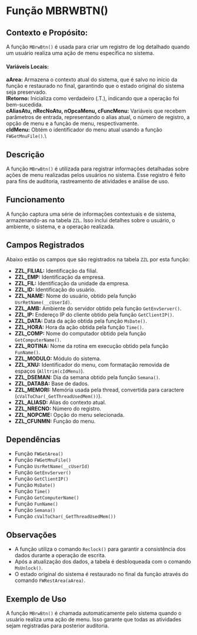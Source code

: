 # Função MBRWBTN()

## Contexto e Propósito:
A função `MBrwBtn()` é usada para criar um registro de log detalhado quando um usuário realiza uma ação de menu específica no sistema. 

#### Variáveis Locais:

**aArea:** Armazena o contexto atual do sistema, que é salvo no início da função e restaurado no final, garantindo que o estado original do sistema seja preservado.\
**lRetorno:** Inicializa como verdadeiro (.T.), indicando que a operação foi bem-sucedida.\
**cAliasAtu, nRecNoAtu, nOpcaMenu, cFuncMenu:** Variáveis que recebem parâmetros de entrada, representando o alias atual, o número de registro, a opção de menu e a função de menu, respectivamente.\
**cIdMenu:** Obtém o identificador do menu atual usando a função `FWGetMnuFile()`.\

## Descrição
A função `MBrwBtn()` é utilizada para registrar informações detalhadas sobre ações de menu realizadas pelos usuários no sistema. Esse registro é feito para fins de auditoria, rastreamento de atividades e análise de uso.

## Funcionamento
A função captura uma série de informações contextuais e de sistema, armazenando-as na tabela `ZZL`. Isso inclui detalhes sobre o usuário, o ambiente, o sistema, e a operação realizada.

## Campos Registrados
Abaixo estão os campos que são registrados na tabela `ZZL` por esta função:

- **ZZL_FILIAL:** Identificação da filial.
- **ZZL_EMP:** Identificação da empresa.
- **ZZL_FIL:** Identificação da unidade da empresa.
- **ZZL_ID:** Identificação do usuário.
- **ZZL_NAME:** Nome do usuário, obtido pela função `UsrRetName(__cUserId)`.
- **ZZL_AMB:** Ambiente do servidor obtido pela função `GetEnvServer()`.
- **ZZL_IP:** Endereço IP do cliente obtido pela função `GetClientIP()`.
- **ZZL_DATA:** Data da ação obtida pela função `MsDate()`.
- **ZZL_HORA:** Hora da ação obtida pela função `Time()`.
- **ZZL_COMP:** Nome do computador obtido pela função `GetComputerName()`.
- **ZZL_ROTINA:** Nome da rotina em execução obtido pela função `FunName()`.
- **ZZL_MODULO:** Módulo do sistema.
- **ZZL_XNU:** Identificador do menu, com formatação removida de espaços (`Alltrim(cIdMenu)`).
- **ZZL_DSEMAN:** Dia da semana obtido pela função `Semana()`.
- **ZZL_DATABA:** Base de dados.
- **ZZL_MEMORI:** Memória usada pela thread, convertida para caractere (`cValToChar(_GetThreadUsedMem())`).
- **ZZL_ALIASD:** Alias do contexto atual.
- **ZZL_NRECNO:** Número do registro.
- **ZZL_NOPCME:** Opção do menu selecionada.
- **ZZL_CFUNMN:** Função do menu.

## Dependências
- Função `FWGetArea()`
- Função `FWGetMnuFile()`
- Função `UsrRetName(__cUserId)`
- Função `GetEnvServer()`
- Função `GetClientIP()`
- Função `MsDate()`
- Função `Time()`
- Função `GetComputerName()`
- Função `FunName()`
- Função `Semana()`
- Função `cValToChar(_GetThreadUsedMem())`

## Observações
- A função utiliza o comando `Reclock()` para garantir a consistência dos dados durante a operação de escrita.
- Após a atualização dos dados, a tabela é desbloqueada com o comando `MsUnlock()`.
- O estado original do sistema é restaurado no final da função através do comando `FWRestArea(aArea)`.

## Exemplo de Uso
A função `MBrwBtn()` é chamada automaticamente pelo sistema quando o usuário realiza uma ação de menu. Isso garante que todas as atividades sejam registradas para posterior auditoria.